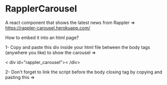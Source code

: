 # RapplerCarousel

A react component that shows the latest news from Rappler => https://rappler-carousel.herokuapp.com/

How to embed it into an html page?

1- Copy and paste this div inside your html file between the body tags (anywhere you like) to show the carousel =>

< div id="rappler_carousel">< /div>
  
2- Don't forget to link the script before the body closing tag by copying and pasting this => 
<script type="text/javascript" src="https://www.alfredoscarano.com/cdn/scripts/rappler-carousel.js" ></script>
